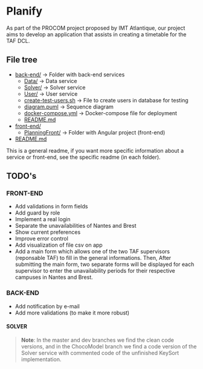 # Planify

As part of the PROCOM project proposed by IMT Atlantique, our project aims to develop an application that assists in creating a timetable for the TAF DCL.

## File tree

* [back-end/](back-end) &#8594; Folder with back-end services
  * [Data/](back-end/Data) &#8594; Data service
  * [Solver/](back-end/Solver) &#8594; Solver service
  * [User/](back-end/User) &#8594; User service
  * [create-test-users.sh](back-end/create-test-users.sh) &#8594; File to create users in database for testing
  * [diagram.puml](back-end/diagram.puml) &#8594; Sequence diagram
  * [docker-compose.yml](back-end/docker-compose.yml) &#8594; Docker-compose file for deployment 
  * [README.md](back-end/README.md)
* [front-end/](front-end)
  * [PlanningFront/](front-end/PlanningFront) &#8594; Folder with Angular project (front-end)
* [README.md](README.md)

This is a general readme, if you want more specific information about a service or front-end, see the specific readme (in each folder).

## TODO's 

### FRONT-END

- Add validations in form fields
- Add guard by role
- Implement a real login
- Separate the unavailabilities of Nantes and Brest
- Show current preferences
- Improve error control
- Add visualization of file csv on app
- Add a main form which allows one of the two TAF supervisors (reponsable TAF) to fill in the general informations. Then, After submitting the main form, two separate forms will be displayed for each supervisor to enter the unavailability periods for their respective campuses in Nantes and Brest.

### BACK-END

- Add notification by e-mail
- Add more validations (to make it more robust)

#### SOLVER

> **Note**: In the master and dev branches we find the clean code versions, and in the ChocoModel branch we find a code version of the Solver service with commented code of the unfinished KeySort implementation. 
